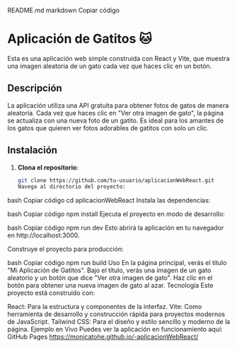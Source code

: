 README.md
markdown
Copiar código

# Aplicación de Gatitos 🐱

Esta es una aplicación web simple construida con React y Vite, que muestra una imagen aleatoria de un gato cada vez que haces clic en un botón.

## Descripción

La aplicación utiliza una API gratuita para obtener fotos de gatos de manera aleatoria. Cada vez que haces clic en "Ver otra imagen de gato", la página se actualiza con una nueva foto de un gatito. Es ideal para los amantes de los gatos que quieren ver fotos adorables de gatitos con solo un clic.

## Instalación

1. **Clona el repositorio**:
   ```bash
   git clone https://github.com/tu-usuario/aplicacionWebReact.git
   Navega al directorio del proyecto:
   ```

bash
Copiar código
cd aplicacionWebReact
Instala las dependencias:

bash
Copiar código
npm install
Ejecuta el proyecto en modo de desarrollo:

bash
Copiar código
npm run dev
Esto abrirá la aplicación en tu navegador en http://localhost:3000.

Construye el proyecto para producción:

bash
Copiar código
npm run build
Uso
En la página principal, verás el título "Mi Aplicación de Gatitos".
Bajo el título, verás una imagen de un gato aleatorio y un botón que dice "Ver otra imagen de gato".
Haz clic en el botón para obtener una nueva imagen de gato al azar.
Tecnología
Este proyecto está construido con:

React: Para la estructura y componentes de la interfaz.
Vite: Como herramienta de desarrollo y construcción rápida para proyectos modernos de JavaScript.
Tailwind CSS: Para el diseño y estilo sencillo y moderno de la página.
Ejemplo en Vivo
Puedes ver la aplicación en funcionamiento aquí: GitHub Pages
https://monicatohe.github.io/-aplicacionWebReact/
